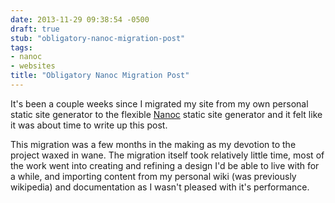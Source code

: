 ```yaml
---
date: 2013-11-29 09:38:54 -0500
draft: true
stub: "obligatory-nanoc-migration-post"
tags:
- nanoc
- websites
title: "Obligatory Nanoc Migration Post"
---
```


It's been a couple weeks since I migrated my site from my own personal static
site generator to the flexible [Nanoc][1] static site generator and it felt
like it was about time to write up this post.

This migration was a few months in the making as my devotion to the project
waxed in wane. The migration itself took relatively little time, most of the
work went into creating and refining a design I'd be able to live with for a
while, and importing content from my personal wiki (was previously wikipedia)
and documentation as I wasn't pleased with it's performance.

[1]: http://nanoc.ws/
